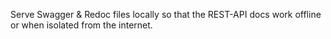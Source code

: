 Serve Swagger & Redoc files locally so that the REST-API docs work offline or when isolated from the internet.
